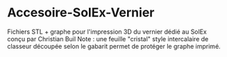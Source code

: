 # Accesoire-SolEx-Vernier
Fichiers STL + graphe pour l'impression 3D du vernier dédié au SolEx conçu par Christian Buil
Note : une feuille "cristal" style intercalaire de classeur découpée selon le gabarit permet de protéger le graphe imprimé.
